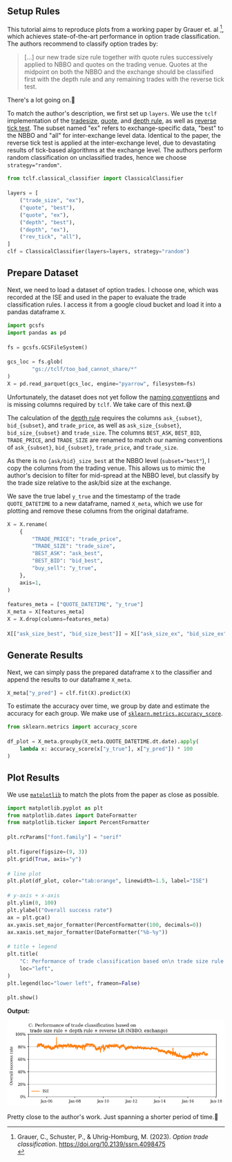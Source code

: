 
## Setup Rules
This tutorial aims to reproduce plots from a working paper by Grauer et. al [^1], which achieves state-of-the-art performance in option trade classification. The authors recommend to classify option trades by:
> [...] our new trade size rule together with quote rules successively applied to NBBO and quotes on the trading venue. Quotes at the midpoint on both the NBBO and the exchange should be classified first with the depth rule and any remaining trades with the reverse tick test.


There's a lot going on.🥵

To match the author's description, we first set up `layers`. We use the `tclf` implementation of the [tradesize](https://github.com/KarelZe/tclf/blob/main/src/tclf/classical_classifier.py#L336), [quote](https://github.com/KarelZe/tclf/blob/main/src/tclf/classical_classifier.py#L154), and [depth rule](https://github.com/KarelZe/tclf/blob/main/src/tclf/classical_classifier.py#L362C1-L363C1), as well as [reverse tick test](https://github.com/KarelZe/tclf/blob/main/src/tclf/classical_classifier.py#L137). The subset named "ex" refers to exchange-specific data, "best" to the NBBO and "all" for inter-exchange level data. Identical to the paper, the reverse tick test is applied at the inter-exchange level, due to devastating results of tick-based algorithms at the exchange level. The authors perform random classification on unclassified trades, hence we choose `strategy="random"`.
```python
from tclf.classical_classifier import ClassicalClassifier

layers = [
    ("trade_size", "ex"),
    ("quote", "best"),
    ("quote", "ex"),
    ("depth", "best"),
    ("depth", "ex"),
    ("rev_tick", "all"),
]
clf = ClassicalClassifier(layers=layers, strategy="random")
```

## Prepare Dataset

Next, we need to load a dataset of option trades. I choose one, which was recorded at the ISE and used in the paper to evaluate the trade classification rules. I access it from a google cloud bucket and load it into a pandas dataframe `X`.

```python
import gcsfs
import pandas as pd

fs = gcsfs.GCSFileSystem()

gcs_loc = fs.glob(
        "gs://tclf/too_bad_cannot_share/*"
)
X = pd.read_parquet(gcs_loc, engine="pyarrow", filesystem=fs)
```
Unfortunately, the dataset does not yet follow the [naming conventions](https://karelze.github.io/tclf/naming_conventions/) and is missing columns required by `tclf`. We take care of this next.😅

The calculation of the [depth rule](https://github.com/KarelZe/tclf/blob/main/src/tclf/classical_classifier.py#L362C1-L363C1) requires the columns `ask_{subset}`, `bid_{subset}`, and `trade_price`, as well as `ask_size_{subset}`, `bid_size_{subset}` and `trade_size`. The columns `BEST_ASK`, `BEST_BID`, `TRADE_PRICE`, and `TRADE_SIZE` are renamed to match our naming conventions of `ask_{subset}`, `bid_{subset}`, `trade_price`, and `trade_size`.

As there is no `{ask/bid}_size_best` at the NBBO level (`subset="best"`), I copy the columns from the trading venue. This allows us to mimic the author's decision to filter for mid-spread at the NBBO level, but classify by the trade size relative to the ask/bid size at the exchange.

We save the true label `y_true` and the timestamp of the trade `QUOTE_DATETIME` to a new dataframe, named `X_meta`, which we use for plotting and remove these columns from the original dataframe.

```python
X = X.rename(
    {
        "TRADE_PRICE": "trade_price",
        "TRADE_SIZE": "trade_size",
        "BEST_ASK": "ask_best",
        "BEST_BID": "bid_best",
        "buy_sell": "y_true",
    },
    axis=1,
)

features_meta = ["QUOTE_DATETIME", "y_true"]
X_meta = X[features_meta]
X = X.drop(columns=features_meta)

X[["ask_size_best", "bid_size_best"]] = X[["ask_size_ex", "bid_size_ex"]]
```
## Generate Results
Next, we can simply pass the prepared dataframe `X` to the classifier and append the results to our dataframe `X_meta`.

```python
X_meta["y_pred"] = clf.fit(X).predict(X)
```

To estimate the accuracy over time, we group by date and estimate the accuracy for each group. We make use of [`sklearn.metrics.accuracy_score`](https://scikit-learn.org/stable/modules/generated/sklearn.metrics.accuracy_score.html).

```python
from sklearn.metrics import accuracy_score

df_plot = X_meta.groupby(X_meta.QUOTE_DATETIME.dt.date).apply(
    lambda x: accuracy_score(x["y_true"], x["y_pred"]) * 100
)
```

## Plot Results

We use [`matplotlib`](https://matplotlib.org/) to match the plots from the paper as close as possible.


```python
import matplotlib.pyplot as plt
from matplotlib.dates import DateFormatter
from matplotlib.ticker import PercentFormatter

plt.rcParams["font.family"] = "serif"

plt.figure(figsize=(9, 3))
plt.grid(True, axis="y")

# line plot
plt.plot(df_plot, color="tab:orange", linewidth=1.5, label="ISE")

# y-axis + x-axis
plt.ylim(0, 100)
plt.ylabel("Overall success rate")
ax = plt.gca()
ax.yaxis.set_major_formatter(PercentFormatter(100, decimals=0))
ax.xaxis.set_major_formatter(DateFormatter("%b-%y"))

# title + legend
plt.title(
    "C: Performance of trade classification based on\n trade size rule + depth rule + reverse LR (NBBO,exchange)",
    loc="left",
)
plt.legend(loc="lower left", frameon=False)

plt.show()
```

**Output:**

!["gsu"](./img/gsu.png)

Pretty close to the author's work. Just spanning a shorter period of time.🙂

[^1]: <div class="csl-entry">Grauer, C., Schuster, P., &amp; Uhrig-Homburg, M. (2023). <i>Option trade classification</i>. <a href="https://doi.org/10.2139/ssrn.4098475">https://doi.org/10.2139/ssrn.4098475</a></div>
  <span class="Z3988" title="url_ver=Z39.88-2004&amp;ctx_ver=Z39.88-2004&amp;rfr_id=info%3Asid%2Fzotero.org%3A2&amp;rft_val_fmt=info%3Aofi%2Ffmt%3Akev%3Amtx%3Adc&amp;rft.type=document&amp;rft.title=Option%20trade%20classification&amp;rft.aufirst=Caroline&amp;rft.aulast=Grauer&amp;rft.au=Caroline%20Grauer&amp;rft.au=Philipp%20Schuster&amp;rft.au=Marliese%20Uhrig-Homburg&amp;rft.date=2023"></span>
